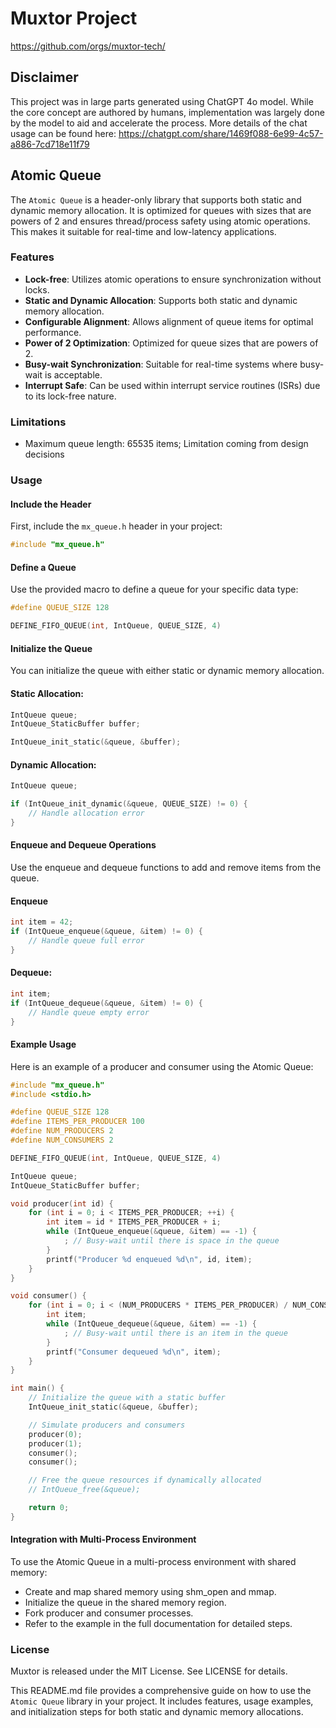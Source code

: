 # Muxtor Project

https://github.com/orgs/muxtor-tech/

## Disclaimer

This project was in large parts generated using ChatGPT 4o model. While the core concept are authored by humans, implementation was largely done by the model to aid and accelerate the process.
More details of the chat usage can be found here: https://chatgpt.com/share/1469f088-6e99-4c57-a886-7cd718e11f79

## Atomic Queue

The `Atomic Queue` is a header-only library that supports both static and dynamic memory allocation. It is optimized for queues with sizes that are powers of 2 and ensures thread/process safety using atomic operations. This makes it suitable for real-time and low-latency applications.

### Features

- **Lock-free**: Utilizes atomic operations to ensure synchronization without locks.
- **Static and Dynamic Allocation**: Supports both static and dynamic memory allocation.
- **Configurable Alignment**: Allows alignment of queue items for optimal performance.
- **Power of 2 Optimization**: Optimized for queue sizes that are powers of 2.
- **Busy-wait Synchronization**: Suitable for real-time systems where busy-wait is acceptable.
- **Interrupt Safe**: Can be used within interrupt service routines (ISRs) due to its lock-free nature.


### Limitations

- Maximum queue length: 65535 items; Limitation coming from design decisions

### Usage

#### Include the Header

First, include the `mx_queue.h` header in your project:

```c
#include "mx_queue.h"
```

#### Define a Queue
Use the provided macro to define a queue for your specific data type:

```c
#define QUEUE_SIZE 128

DEFINE_FIFO_QUEUE(int, IntQueue, QUEUE_SIZE, 4)
```

#### Initialize the Queue
You can initialize the queue with either static or dynamic memory allocation.

#### Static Allocation:

```c
IntQueue queue;
IntQueue_StaticBuffer buffer;

IntQueue_init_static(&queue, &buffer);
```

#### Dynamic Allocation:

```c
IntQueue queue;

if (IntQueue_init_dynamic(&queue, QUEUE_SIZE) != 0) {
    // Handle allocation error
}
```

#### Enqueue and Dequeue Operations
Use the enqueue and dequeue functions to add and remove items from the queue.


#### Enqueue
```c
int item = 42;
if (IntQueue_enqueue(&queue, &item) != 0) {
    // Handle queue full error
}
```

#### Dequeue:

```c
int item;
if (IntQueue_dequeue(&queue, &item) != 0) {
    // Handle queue empty error
}
```

#### Example Usage
Here is an example of a producer and consumer using the Atomic Queue:

```c
#include "mx_queue.h"
#include <stdio.h>

#define QUEUE_SIZE 128
#define ITEMS_PER_PRODUCER 100
#define NUM_PRODUCERS 2
#define NUM_CONSUMERS 2

DEFINE_FIFO_QUEUE(int, IntQueue, QUEUE_SIZE, 4)

IntQueue queue;
IntQueue_StaticBuffer buffer;

void producer(int id) {
    for (int i = 0; i < ITEMS_PER_PRODUCER; ++i) {
        int item = id * ITEMS_PER_PRODUCER + i;
        while (IntQueue_enqueue(&queue, &item) == -1) {
            ; // Busy-wait until there is space in the queue
        }
        printf("Producer %d enqueued %d\n", id, item);
    }
}

void consumer() {
    for (int i = 0; i < (NUM_PRODUCERS * ITEMS_PER_PRODUCER) / NUM_CONSUMERS; ++i) {
        int item;
        while (IntQueue_dequeue(&queue, &item) == -1) {
            ; // Busy-wait until there is an item in the queue
        }
        printf("Consumer dequeued %d\n", item);
    }
}

int main() {
    // Initialize the queue with a static buffer
    IntQueue_init_static(&queue, &buffer);

    // Simulate producers and consumers
    producer(0);
    producer(1);
    consumer();
    consumer();

    // Free the queue resources if dynamically allocated
    // IntQueue_free(&queue);

    return 0;
}
```

#### Integration with Multi-Process Environment
To use the Atomic Queue in a multi-process environment with shared memory:

- Create and map shared memory using shm_open and mmap.
- Initialize the queue in the shared memory region.
- Fork producer and consumer processes.
- Refer to the example in the full documentation for detailed steps.

### License
Muxtor is released under the MIT License. See LICENSE for details.

This README.md file provides a comprehensive guide on how to use the `Atomic Queue` library in your project. It includes features, usage examples, and initialization steps for both static and dynamic memory allocations.
